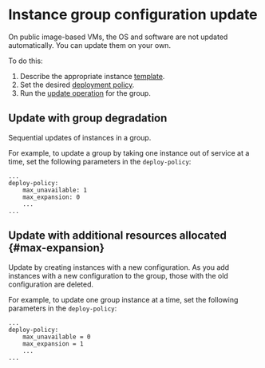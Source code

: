 # Instance group configuration update

On public image-based VMs, the OS and software are not updated automatically. You can update them on your own.

To do this:

1. Describe the appropriate instance [template](instance-template.md).
1. Set the desired [deployment policy](policies.md#deploy-policy).
1. Run the [update operation](../../operations/instance-groups/update.md) for the group.

## Update with group degradation

Sequential updates of instances in a group.

For example, to update a group by taking one instance out of service at a time, set the following parameters in the `deploy-policy`:

```
...
deploy-policy:
    max_unavailable: 1
    max_expansion: 0
    ...
...
```


## Update with additional resources allocated {#max-expansion}

Update by creating instances with a new configuration. As you add instances with a new configuration to the group, those with the old configuration are deleted.

For example, to update one group instance at a time, set the following parameters in the `deploy-policy`:

```
...
deploy-policy:
    max_unavailable = 0
    max_expansion = 1
    ...
...
```
